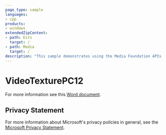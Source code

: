 ```yaml
---
page_type: sample
languages:
- cpp
products:
- windows
extendedZipContent:
- path: Kits
  target: /
- path: Media
  target: /
description: "This sample demonstrates using the Media Foundation APIs on Windows 10 to play a video on a Direct3D texture using DirectX 12."
---
```


# VideoTexturePC12

For more information see this [Word document](https://github.com/microsoft/Xbox-ATG-Samples/blob/master/PCSamples/Graphics/VideoTexturePC12/Readme.docx).

## Privacy Statement

For more information about Microsoft's privacy policies in general, see the [Microsoft Privacy Statement](https://privacy.microsoft.com/en-us/privacystatement/).
